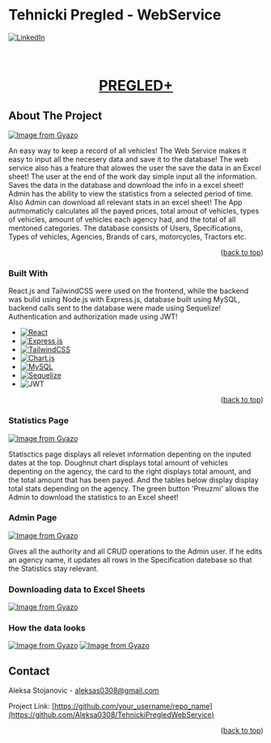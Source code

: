 # Tehnicki Pregled - WebService
<a name="readme-top"></a>

[![LinkedIn][linkedin-shield]][linkedin-url]



<!-- PROJECT LOGO -->
<br />
<div align="center">
  <a href="https://github.com/Aleksa0308/TehnickiPregledWebService">
    <h1>PREGLED+</h1>
  </a>
</div>

<!-- ABOUT THE PROJECT -->
## About The Project

[![Image from Gyazo](https://i.gyazo.com/db578271d43dc722c6f72e604eab3efd.png)](https://gyazo.com/db578271d43dc722c6f72e604eab3efd)

An easy way to keep a record of all vehicles! The Web Service makes it easy to input all the necesery data and save it to the database! The web service also has a feature that alowes the user the save the data in an Excel sheet!
The user at the end of the work day simple input all the information. Saves the data in the database and download the info in a excel sheet!
Admin has the ability to view the statistics from a selected period of time. Also Admin can download all relevant stats in an excel sheet!
The App autmomaticly calculates all the payed prices, total amout of vehicles, types of vehicles, amount of vehicles each agency had, and the total of all mentoned categories.
The database consists of Users, Specifications, Types of vehicles, Agencies, Brands of cars, motorcycles, Tractors etc.


<p align="right">(<a href="#readme-top">back to top</a>)</p>

### Built With

React.js and TailwindCSS were used on the frontend, while the backend was bulid using Node.js with Express.js, database built using MySQL, backend calls sent to the database were made using Sequelize!
Authentication and authorization made using JWT!

* [![React][React.js]][React-url]
* [![Express.js][Express.js]][Express-url]
* [![TailwindCSS][TailwindCSS]][Tailwind-url]
* [![Chart.js][Chart.js]][Chart-url]
* [![MySQL][MySQL]][MySQL-url]
* [![Sequelize][Sequelize]][Sequelize-url]
* ![JWT](https://img.shields.io/badge/JWT-black?style=for-the-badge&logo=JSON%20web%20tokens)

<p align="right">(<a href="#readme-top">back to top</a>)</p>

### Statistics Page
[![Image from Gyazo](https://i.gyazo.com/7d85ffcc59c385291da8cc611fa42b7a.png)](https://gyazo.com/7d85ffcc59c385291da8cc611fa42b7a)

Statisctics page displays all relevet information depenting on the inputed dates at the top. Doughnut chart displays total amount of vehicles depenting on the agency, the card to the right displays total amount, and the total amount that has been payed. And the tables below display display total stats depending on the agency. The green button 'Preuzmi' allows the Admin to download the statistics to an Excel sheet!

### Admin Page

[![Image from Gyazo](https://i.gyazo.com/f9dacdbe2a1c86f7fd0aba63d59980cb.png)](https://gyazo.com/f9dacdbe2a1c86f7fd0aba63d59980cb)

Gives all the authority and all CRUD operations to the Admin user. If he edits an agency name, it updates all rows in the Specification datebase so that the Statistics stay relevant.

### Downloading data to Excel Sheets
[![Image from Gyazo](https://i.gyazo.com/2dcb64fe0fdf7260577437f3a5d67542.png)](https://gyazo.com/2dcb64fe0fdf7260577437f3a5d67542)

### How the data looks

[![Image from Gyazo](https://i.gyazo.com/8da7fc8c578a4e2aebde9e853bcf3471.png)](https://gyazo.com/8da7fc8c578a4e2aebde9e853bcf3471) [![Image from Gyazo](https://i.gyazo.com/873563ec3274ea8551a31666508322be.png)](https://gyazo.com/873563ec3274ea8551a31666508322be)



<!-- CONTACT -->
## Contact

Aleksa Stojanovic - aleksas0308@gmail.com

Project Link: [https://github.com/your_username/repo_name](https://github.com/Aleksa0308/TehnickiPregledWebService)

<p align="right">(<a href="#readme-top">back to top</a>)</p>


<!-- MARKDOWN LINKS & IMAGES -->
<!-- https://www.markdownguide.org/basic-syntax/#reference-style-links -->
[linkedin-shield]: https://img.shields.io/badge/-LinkedIn-black.svg?style=for-the-badge&logo=linkedin&colorB=555
[linkedin-url]: https://www.linkedin.com/in/aleksa0308/
[React.js]: https://img.shields.io/badge/React-20232A?style=for-the-badge&logo=react&logoColor=61DAFB
[React-url]: https://reactjs.org/

[Express.js]: https://img.shields.io/badge/express.js-%23404d59.svg?style=for-the-badge&logo=express&logoColor=%2361DAFB
[Express-url]: https://expressjs.com/
[TailwindCSS]: https://img.shields.io/badge/tailwindcss-%2338B2AC.svg?style=for-the-badge&logo=tailwind-css&logoColor=white
[Tailwind-url]: https://tailwindcss.com/
[Chart-url]: https://www.chartjs.org/
[Chart.js]: https://img.shields.io/badge/chart.js-F5788D.svg?style=for-the-badge&logo=chart.js&logoColor=white
[MySQL]: https://img.shields.io/badge/mysql-%2300f.svg?style=for-the-badge&logo=mysql&logoColor=white
[MySQL-url]: https://www.mysql.com/
[Sequelize]: https://img.shields.io/badge/Sequelize-52B0E7?style=for-the-badge&logo=Sequelize&logoColor=white
[Sequelize-url]: https://sequelize.org/

